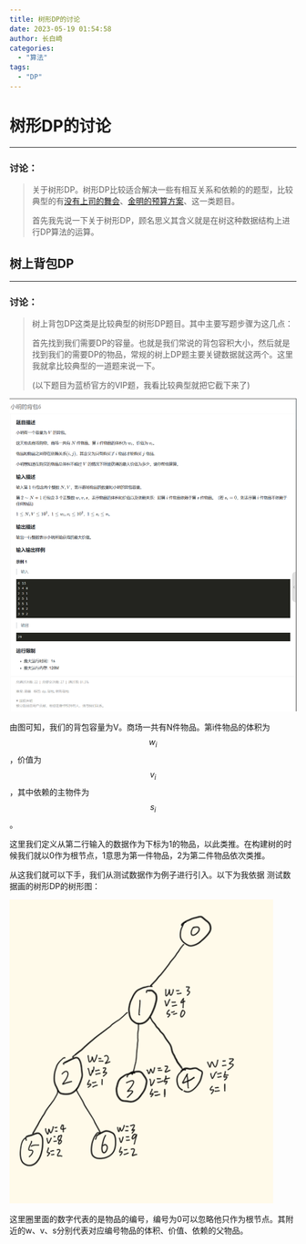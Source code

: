 ```yaml
---
title: 树形DP的讨论
date: 2023-05-19 01:54:58
author: 长白崎
categories:
  - "算法"
tags:
  - "DP"
---
```




# 树形DP的讨论

---

### 讨论：

> 关于树形DP。树形DP比较适合解决一些有相互关系和依赖的的题型，比较典型的有[没有上司的舞会](https://www.luogu.com.cn/problem/P1352)、[金明的预算方案](https://www.luogu.com.cn/problem/P1064)、这一类题目。
>
> 首先我先说一下关于树形DP，顾名思义其含义就是在树这种数据结构上进行DP算法的运算。



## 树上背包DP

---

### 讨论：

> 树上背包DP这类是比较典型的树形DP题目。其中主要写题步骤为这几点：
>
> 首先找到我们需要DP的容量。也就是我们常说的背包容积大小，然后就是找到我们的需要DP的物品，常规的树上DP题主要关键数据就这两个。这里我就拿比较典型的一道题来说一下。
>
> (以下题目为蓝桥官方的VIP题，我看比较典型就把它截下来了)

![Snipaste_2023-05-19_02-09-21](./树形dp的讨论/images/Snipaste_2023-05-19_02-09-21.png)

由图可知，我们的背包容量为V。商场一共有N件物品。第i件物品的体积为$$w_i$$，价值为$$v_i$$，其中依赖的主物件为$$s_i$$。

这里我们定义从第二行输入的数据作为下标为1的物品，以此类推。在构建树的时候我们就以0作为根节点，1意思为第一件物品，2为第二件物品依次类推。

从这我们就可以下手，我们从测试数据作为例子进行引入。以下为我依据 测试数据画的树形DP的树形图：

![DADKKWPOGJKA](./树形dp的讨论/images/DADKKWPOGJKA.png)

这里圈里面的数字代表的是物品的编号，编号为0可以忽略他只作为根节点。其附近的w、v、s分别代表对应编号物品的体积、价值、依赖的父物品。

